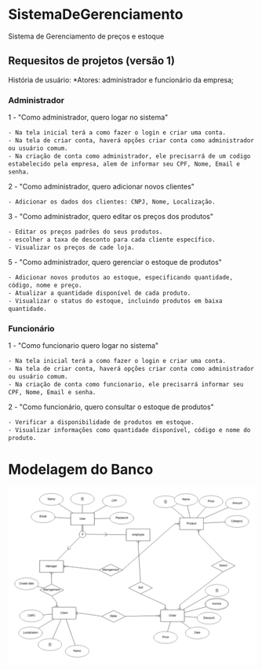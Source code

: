 # SistemaDeGerenciamento
Sistema de Gerenciamento de preços e estoque

## Requesitos de projetos (versão 1)
História de usuário:
*Atores: administrador e funcionário da empresa;

### Administrador
1 - "Como administrador, quero logar no sistema"

    - Na tela inicial terá a como fazer o login e criar uma conta.
    - Na tela de criar conta, haverá opções criar conta como administrador ou usuário comum.
    - Na criação de conta como administrador, ele precisarrá de um codigo estabelecido pela empresa, alem de informar seu CPF, Nome, Email e senha.

2 - "Como administrador, quero adicionar novos clientes"

    - Adicionar os dados dos clientes: CNPJ, Nome, Localização.

3 - "Como administrador, quero editar os preços dos produtos"

    - Editar os preços padrões do seus produtos.
    - escolher a taxa de desconto para cada cliente específico.
    - Visualizar os preços de cade loja.
    
5 - "Como administrador, quero gerenciar o estoque de produtos"

    - Adicionar novos produtos ao estoque, especificando quantidade, código, nome e preço.
    - Atualizar a quantidade disponível de cada produto.
    - Visualizar o status do estoque, incluindo produtos em baixa quantidade.


### Funcionário

1 - "Como funcionario quero logar no sistema"

    - Na tela inicial terá a como fazer o login e criar uma conta.
    - Na tela de criar conta, haverá opções criar conta como administrador ou usuário comum.
    - Na criação de conta como funcionario, ele precisarrá informar seu CPF, Nome, Email e senha.

2 - "Como funcionário, quero consultar o estoque de produtos"

    - Verificar a disponibilidade de produtos em estoque.
    - Visualizar informações como quantidade disponível, código e nome do produto.

# Modelagem do Banco 
![Modelagem do banco de dados](https://github.com/Carlos98770/SistemaDeGerenciamento/blob/main/ModelSystem.png)
